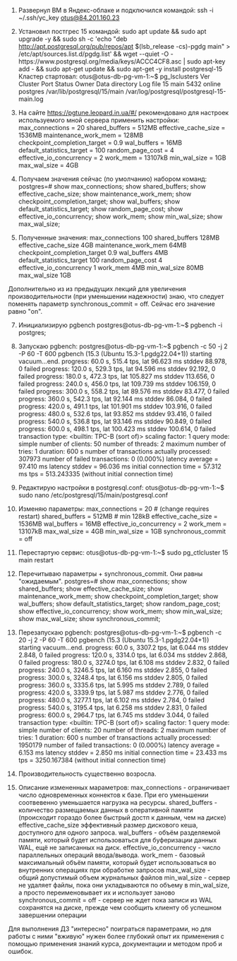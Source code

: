 1. Развернул ВМ в Яндекс-облаке и подключился командой:
ssh -i ~/.ssh/yc_key otus@84.201.160.23

2. Установил постгрес 15 командой:
sudo apt update && sudo apt upgrade -y && sudo sh -c 'echo "deb http://apt.postgresql.org/pub/repos/apt $(lsb_release -cs)-pgdg main" > /etc/apt/sources.list.d/pgdg.list' && wget --quiet -O - https://www.postgresql.org/media/keys/ACCC4CF8.asc | sudo apt-key add - && sudo apt-get update && sudo apt-get -y install postgresql-15
Кластер стартовал:
otus@otus-db-pg-vm-1:~$ pg_lsclusters
Ver Cluster Port Status Owner    Data directory              Log file
15  main    5432 online postgres /var/lib/postgresql/15/main /var/log/postgresql/postgresql-15-main.log

8. На сайте https://pgtune.leopard.in.ua/#/ рекомендовано для настроек используемого мной сервера применить настройки:
max_connections = 20
shared_buffers = 512MB
effective_cache_size = 1536MB
maintenance_work_mem = 128MB
checkpoint_completion_target = 0.9
wal_buffers = 16MB
default_statistics_target = 100
random_page_cost = 4
effective_io_concurrency = 2
work_mem = 13107kB
min_wal_size = 1GB
max_wal_size = 4GB

5. Получаем значения сейчас (по умолчанию) набором команд:
postgres=# show max_connections;
show shared_buffers;
show effective_cache_size;
show maintenance_work_mem;
show checkpoint_completion_target;
show wal_buffers;
show default_statistics_target;
show random_page_cost;
show effective_io_concurrency;
show work_mem;
show min_wal_size;
show max_wal_size;

6. Полученные значения:
max_connections              100
shared_buffers               128MB
effective_cache_size         4GB
maintenance_work_mem         64MB
checkpoint_completion_target 0.9
wal_buffers                  4MB
default_statistics_target    100
random_page_cost             4
effective_io_concurrency     1
work_mem                     4MB
min_wal_size                 80MB
max_wal_size                 1GB

Дополнительно из из предыдущих лекций для увеличения производительности (при уменьшении надежности) знаю, что следует поменять параметр synchronous_commit = off. Сейчас его значение равно "on".

7. Инициализирую pgbench 
postgres@otus-db-pg-vm-1:~$ pgbench -i postgres;

8. Запускаю pgbench:
postgres@otus-db-pg-vm-1:~$ pgbench -c 50 -j 2 -P 60 -T 600
pgbench (15.3 (Ubuntu 15.3-1.pgdg22.04+1))
starting vacuum...end.
progress: 60.0 s, 515.4 tps, lat 96.623 ms stddev 88.978, 0 failed
progress: 120.0 s, 529.3 tps, lat 94.596 ms stddev 92.192, 0 failed
progress: 180.0 s, 472.3 tps, lat 105.827 ms stddev 113.656, 0 failed
progress: 240.0 s, 456.0 tps, lat 109.739 ms stddev 106.159, 0 failed
progress: 300.0 s, 558.2 tps, lat 89.576 ms stddev 83.477, 0 failed
progress: 360.0 s, 542.3 tps, lat 92.144 ms stddev 86.084, 0 failed
progress: 420.0 s, 491.1 tps, lat 101.901 ms stddev 103.916, 0 failed
progress: 480.0 s, 532.6 tps, lat 93.852 ms stddev 93.416, 0 failed
progress: 540.0 s, 536.8 tps, lat 93.146 ms stddev 90.849, 0 failed
progress: 600.0 s, 498.1 tps, lat 100.423 ms stddev 100.614, 0 failed
transaction type: <builtin: TPC-B (sort of)>
scaling factor: 1
query mode: simple
number of clients: 50
number of threads: 2
maximum number of tries: 1
duration: 600 s
number of transactions actually processed: 307973
number of failed transactions: 0 (0.000%)
latency average = 97.410 ms
latency stddev = 96.036 ms
initial connection time = 57.312 ms
tps = 513.243335 (without initial connection time)

9. Редактирую настройки в postgresql.conf:
otus@otus-db-pg-vm-1:~$ sudo nano /etc/postgresql/15/main/postgresql.conf

10. Изменяю параметры:
max_connections = 20                    # (change requires restart)
shared_buffers = 512MB                  # min 128kB
effective_cache_size = 1536MB
wal_buffers = 16MB
effective_io_concurrency = 2
work_mem = 13107kB
max_wal_size = 4GB
min_wal_size = 1GB
synchronous_commit = off

11. Перестартую сервис:
otus@otus-db-pg-vm-1:~$ sudo pg_ctlcluster 15 main restart

12. Перечитываю параметры + synchronous_commit. Они равны "ожидаемым".
postgres=# show max_connections;
show shared_buffers;
show effective_cache_size;
show maintenance_work_mem;
show checkpoint_completion_target;
show wal_buffers;
show default_statistics_target;
show random_page_cost;
show effective_io_concurrency;
show work_mem;
show min_wal_size;
show max_wal_size;
show synchronous_commit;

13. Перезапускаю pgbench:
postgres@otus-db-pg-vm-1:~$ pgbench -c 20 -j 2 -P 60 -T 600
pgbench (15.3 (Ubuntu 15.3-1.pgdg22.04+1))
starting vacuum...end.
progress: 60.0 s, 3307.2 tps, lat 6.044 ms stddev 2.848, 0 failed
progress: 120.0 s, 3314.0 tps, lat 6.034 ms stddev 2.868, 0 failed
progress: 180.0 s, 3274.0 tps, lat 6.108 ms stddev 2.832, 0 failed
progress: 240.0 s, 3246.5 tps, lat 6.160 ms stddev 2.855, 0 failed
progress: 300.0 s, 3248.4 tps, lat 6.156 ms stddev 2.805, 0 failed
progress: 360.0 s, 3335.6 tps, lat 5.995 ms stddev 2.789, 0 failed
progress: 420.0 s, 3339.9 tps, lat 5.987 ms stddev 2.776, 0 failed
progress: 480.0 s, 3277.1 tps, lat 6.102 ms stddev 2.784, 0 failed
progress: 540.0 s, 3195.4 tps, lat 6.258 ms stddev 2.831, 0 failed
progress: 600.0 s, 2964.7 tps, lat 6.745 ms stddev 3.044, 0 failed
transaction type: <builtin: TPC-B (sort of)>
scaling factor: 1
query mode: simple
number of clients: 20
number of threads: 2
maximum number of tries: 1
duration: 600 s
number of transactions actually processed: 1950179
number of failed transactions: 0 (0.000%)
latency average = 6.153 ms
latency stddev = 2.850 ms
initial connection time = 23.433 ms
tps = 3250.167384 (without initial connection time)

14. Производительность существенно возросла.

15. Описание измененных мараметров:
max_connections - ограничивает число одновременных коннектов к базе. При его уменьшении соотвевенно уменьшается нагрузка на ресурсы.
shared_buffers - количество размещаемых данных в оперативной памяти (происходит гораздо более быстрый достп к данным, чем на диске)
effective_cache_size эффективный размер дискового кеша, доступного для одного запроса.
wal_buffers - объём разделяемой памяти, который будет использоваться для буферизации данных WAL, ещё не записанных на диск.
effective_io_concurrency - число параллельных операций ввода/вывода.
work_mem - базовый максимальный объём памяти, который будет использоваться во внутренних операциях при обработке запросов
max_wal_size - общий допустимый объем журнальных файлов
min_wal_size - сервер не удаляет файлы, пока они укладываются по объему в min_wal_size, а просто переименовывает их и использует заново
synchronous_commit = off - сервер не ждет пока записи из WAL сохранятся на диске, прежде чем сообщить клиенту об успешном завершении операции


Для выполнения ДЗ "интересно" поиграться параметрами, но для работы с ними "вживую" нужен более глубокий опыт их применения с помощью применения знаний курса, документации и методом проб и ошибок.
